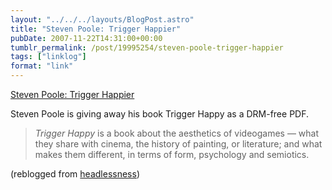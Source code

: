 ```yaml
---
layout: "../../../layouts/BlogPost.astro"
title: "Steven Poole: Trigger Happier"
pubDate: 2007-11-22T14:31:00+00:00
tumblr_permalink: /post/19995254/steven-poole-trigger-happier
tags: ["linklog"]
format: "link"
---
```


[Steven Poole: Trigger Happier][1]

Steven Poole is giving away his book Trigger Happy as a DRM-free PDF.

> _Trigger Happy_ is a book about the aesthetics of videogames — what they share with cinema, the history of painting, or literature; and what makes them different, in terms of form, psychology and semiotics.

(reblogged from <a href="http://headlessness.com/">headlessness</a>)

[1]: http://stevenpoole.net/blog/trigger-happier/
